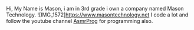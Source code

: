 Hi, My Name is Mason, i am in 3rd grade i own a company named Mason Technology. ![IMG_1572]https://www.masontechnology.net
I code a lot and follow the youtube channel [AsmrProg](https://www.youtube.com/@Asmrprog) for programming also.
